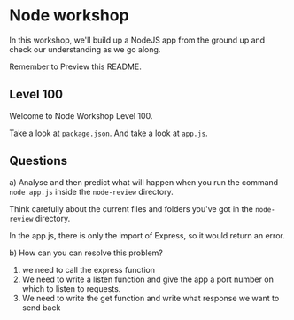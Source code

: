 

# Node workshop

In this workshop, we'll build up a NodeJS app from the ground up and check our understanding as we go along.


Remember to Preview this README.

## Level 100

Welcome to Node Workshop Level 100.


Take a look at  `package.json`.
And take a look at `app.js`.

## Questions

a) Analyse and then predict what will happen when you run the command `node app.js` inside the `node-review` directory.

Think carefully about the current files and folders you've got in the `node-review` directory. 

In the app.js, there is only the import of Express, so it would return an error.


b) How can you can resolve this problem?
1. we need to call the express function 
2. We need to write a listen function and give the app a port number on which to listen to requests.
3. We need to write the get function and write what response we want to send back